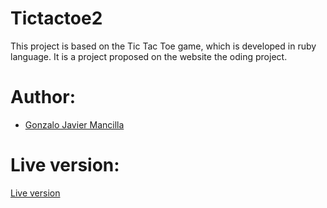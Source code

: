 # Tictactoe2
This project is based on the Tic Tac Toe game, which is developed in ruby language. It is a project proposed on the website the oding project.

# Author:
<ul>
  <li> <a href="http://github.com/gonjavi">Gonzalo Javier Mancilla </a></li>
</ul>

<h1>Live version:</h1> 
<a href="https://repl.it/@gonjavi/tic-tac-toe">Live version</a>
